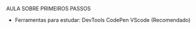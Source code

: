 AULA SOBRE PRIMEIROS PASSOS

* Ferramentas para estudar:
        DevTools 
        CodePen
        VScode (Recomendado)

